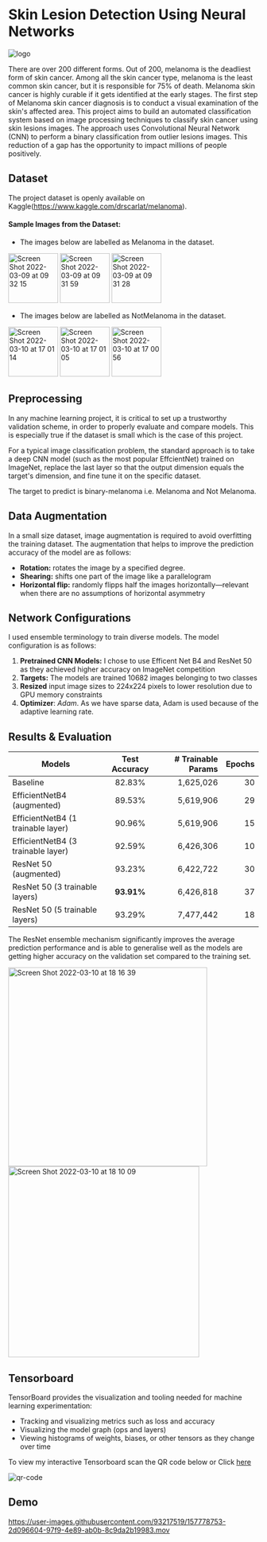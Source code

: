 # Skin Lesion Detection Using Neural Networks
![logo](https://user-images.githubusercontent.com/93217519/157762783-04e4699a-941c-45a7-a6ce-a7bae22adeec.jpeg)

There are over 200 different forms. Out of 200, melanoma is the deadliest form of skin cancer. Among all the skin cancer type, melanoma is the least common skin cancer, but it is responsible for 75% of death. Melanoma skin cancer is highly curable if it gets identified at the early stages. The first step of Melanoma skin cancer diagnosis is to conduct a visual examination of the skin's affected area. This project aims to build an automated classification system based on image processing techniques to classify skin cancer using skin lesions images. The approach uses Convolutional Neural Network (CNN) to perform a binary classification from outlier lesions images. This reduction of a gap has the opportunity to impact millions of people positively.

## Dataset
The project dataset is openly available on Kaggle(https://www.kaggle.com/drscarlat/melanoma).

#### Sample Images from the Dataset:

- The images below are labelled as Melanoma in the dataset.

<img width="100" alt="Screen Shot 2022-03-09 at 09 32 15" src="https://user-images.githubusercontent.com/93217519/157761856-6d900aca-63e5-4b02-89ad-392f19401704.png"> <img width="100" alt="Screen Shot 2022-03-09 at 09 31 59" src="https://user-images.githubusercontent.com/93217519/157761910-8da0cd74-d723-4281-9695-cad6a07f0069.png"> <img width="100" alt="Screen Shot 2022-03-09 at 09 31 28" src="https://user-images.githubusercontent.com/93217519/157761912-67c66006-ce7b-4d85-a390-886781b97cc3.png">

- The images below are labelled as NotMelanoma in the dataset.

<img width="100" alt="Screen Shot 2022-03-10 at 17 01 14" src="https://user-images.githubusercontent.com/93217519/157762087-5dae3253-dd3f-4c8b-8a52-7d26cf6542b7.png"> <img width="100" alt="Screen Shot 2022-03-10 at 17 01 05" src="https://user-images.githubusercontent.com/93217519/157762088-ebdc7997-1fe4-43c1-9dad-240441660851.png"> <img width="100" alt="Screen Shot 2022-03-10 at 17 00 56" src="https://user-images.githubusercontent.com/93217519/157762089-0cae884c-fd02-430f-91d4-d8f25e3a3fa7.png">


## Preprocessing

In any machine learning project, it is critical to set up a trustworthy validation scheme, in order to properly evaluate and compare models. This is especially true if the dataset is small which is the case of this project.

For a typical image classification problem, the standard approach is to take a deep CNN model (such as the most popular EffcientNet) trained on ImageNet, replace the last layer so that the output dimension equals the target's dimension, and fine tune it on the specific dataset.

The target to predict is binary-melanoma i.e. Melanoma and Not Melanoma. 

## Data Augmentation

In a small size dataset, image augmentation is required to avoid overfitting the training dataset. The augmentation that helps to improve the prediction accuracy of the model are as follows:
- **Rotation:** rotates the image by a specified degree.
- **Shearing:** shifts one part of the image like a parallelogram
- **Horizontal flip:** randomly flipps half the images horizontally—relevant when there are no assumptions of horizontal asymmetry

## Network Configurations
I used ensemble terminology to train diverse models. The model configuration is as follows:

1. **Pretrained CNN Models:** I chose to use Efficent Net B4 and ResNet 50 as they achieved higher accuracy on ImageNet competition
2. **Targets:** The models are trained 10682 images belonging to two classes 
3. **Resized** input image sizes to 224x224 pixels to lower resolution due to GPU memory constraints
4. **Optimizer**: *Adam*. As we have sparse data, Adam is used because of the adaptive learning rate.

## Results & Evaluation

| Models        | Test Accuracy  |  # Trainable Params |Epochs |
| ------------- |:-------------:| -----:|-----:|
| Baseline      | 82.83% | 1,625,026 | 30 |
| EfficientNetB4 (augmented)      | 89.53%     |   5,619,906 |29 |
| EfficientNetB4 (1 trainable layer) | 90.96%      | 5,619,906 |15 |
| EfficientNetB4 (3 trainable layer) | 92.59%      | 6,426,306 |10 |
| ResNet 50 (augmented) | 93.23%      |    6,422,722 |30 |
| ResNet 50 (3 trainable layers) | **93.91%**      |    6,426,818 |37 |
| ResNet 50 (5 trainable layers) | 93.29%      |    7,477,442 |18 |

The ResNet ensemble mechanism significantly improves the average prediction performance and is able to generalise well as the models are getting higher accuracy on the validation set compared to the training set.

<img width="400" alt="Screen Shot 2022-03-10 at 18 16 39" src="https://user-images.githubusercontent.com/93217519/157771308-f8b4ce49-a6cc-4c13-b73d-21a41cec1298.png">
<img width="384" alt="Screen Shot 2022-03-10 at 18 10 09" src="https://user-images.githubusercontent.com/93217519/157770559-495d48a8-e8b4-4e00-96e9-c72b2f7c629a.png">


## Tensorboard
TensorBoard provides the visualization and tooling needed for machine learning experimentation:
- Tracking and visualizing metrics such as loss and accuracy
- Visualizing the model graph (ops and layers)
- Viewing histograms of weights, biases, or other tensors as they change over time

To view my interactive Tensorboard scan the QR code below or Click [here](https://tensorboard.dev/experiment/UVAwdGFwQA6JBWJPZEWLPQ/#scalars)

![qr-code](https://user-images.githubusercontent.com/93217519/157250970-69819cec-2024-4550-8f8d-8c3d13acfb17.png)

## Demo

https://user-images.githubusercontent.com/93217519/157778753-2d096604-97f9-4e89-ab0b-8c9da2b19983.mov

